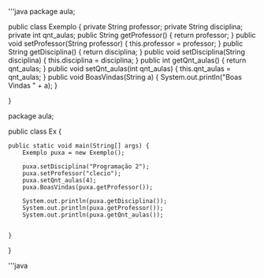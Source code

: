 '''java
package aula;

public class Exemplo {
	private String professor;
	private String disciplina;
	private int qnt_aulas;
	public String getProfessor() {
		return professor;
	}
	public void setProfessor(String professor) {
		this.professor = professor;
	}
	public String getDisciplina() {
		return disciplina;
	}
	public void setDisciplina(String disciplina) {
		this.disciplina = disciplina;
	}
	public int getQnt_aulas() {
		return qnt_aulas;
	}
	public void setQnt_aulas(int qnt_aulas) {
		this.qnt_aulas = qnt_aulas;
	}
	public void BoasVindas(String a) {
		System.out.println("Boas Vindas " + a);
	}
	
}


package aula;

public class Ex {

	public static void main(String[] args) {
		Exemplo puxa = new Exemplo();
		
		puxa.setDisciplina("Programação 2");
		puxa.setProfessor("clecio");
		puxa.setQnt_aulas(4);
		puxa.BoasVindas(puxa.getProfessor());
		
		System.out.println(puxa.getDisciplina());
		System.out.println(puxa.getProfessor());
		System.out.println(puxa.getQnt_aulas());
		
		
	}

}

'''java
